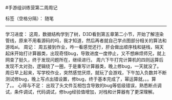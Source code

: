 ﻿#手游组训练营第二周周记

标签（空格分隔）： 随笔


---
学习进度：
这周，数据结构学到了树，D3D看到第五章第二小节，开始了解渲染管线，原来不用看源码的吗，我才知道，然后再者就自己学点图部分相关的算法和游戏ai。
周记：
周五接到作业，咋一看感觉还行，肝会做出顺序栈和链栈，隔天起床开始打计算器类，出现奇怪bug，导致进度一度停止，又不想麻烦师兄，就上网查了挺久，终于发现问题所在，继续进行。
周六下午打完计算机的四则运算后发现不太对劲，逻辑绕了一圈，于是重写计算器类，晚上修bug，一天就没了。
周日早上起来，写学校作业，突然感觉厌烦，就玩了会游戏，下午加入负数并不断测试修bug，晚上写点出错设置，修bug，终于基本完成了，幂运算就。。。算了。。
心得与不足：
出现了头文件互相包含导致的bug等低级错误，熟悉断点调试，条件调试，代码调试，修bug经验值增加，对栈和计算器有了更深理解。




